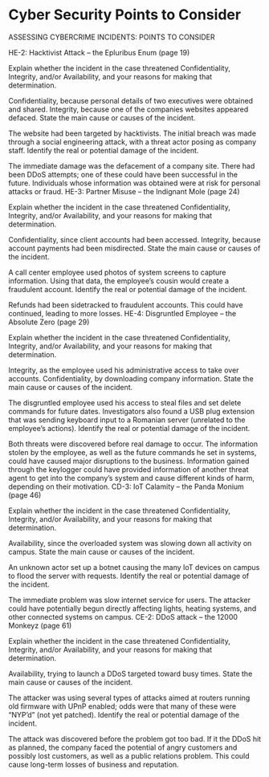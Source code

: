# Cyber Security Points to Consider

ASSESSING CYBERCRIME INCIDENTS: POINTS TO CONSIDER

HE-2: Hacktivist Attack – the Epluribus Enum (page 19)

Explain whether the incident in the case threatened Confidentiality, Integrity, and/or Availability, and your reasons for making that determination.

Confidentiality, because personal details of two executives were obtained and shared.
Integrity, because one of the companies websites appeared defaced.
State the main cause or causes of the incident.

The website had been targeted by hacktivists.
The initial breach was made through a social engineering attack, with a threat actor posing as company staff.
Identify the real or potential damage of the incident.

The immediate damage was the defacement of a company site.
There had been DDoS attempts; one of these could have been successful in the future.
Individuals whose information was obtained were at risk for personal attacks or fraud.
HE-3: Partner Misuse – the Indignant Mole (page 24)

Explain whether the incident in the case threatened Confidentiality, Integrity, and/or Availability, and your reasons for making that determination.

Confidentiality, since client accounts had been accessed.
Integrity, because account payments had been misdirected.
State the main cause or causes of the incident.

A call center employee used photos of system screens to capture information.
Using that data, the employee’s cousin would create a fraudulent account.
Identify the real or potential damage of the incident.

Refunds had been sidetracked to fraudulent accounts.
This could have continued, leading to more losses.
HE-4: Disgruntled Employee – the Absolute Zero (page 29)

Explain whether the incident in the case threatened Confidentiality, Integrity, and/or Availability, and your reasons for making that determination.

Integrity, as the employee used his administrative access to take over accounts.
Confidentiality, by downloading company information.
State the main cause or causes of the incident.

The disgruntled employee used his access to steal files and set delete commands for future dates.
Investigators also found a USB plug extension that was sending keyboard input to a Romanian server (unrelated to the employee’s actions).
Identify the real or potential damage of the incident.

Both threats were discovered before real damage to occur.
The information stolen by the employee, as well as the future commands he set in systems, could have caused major disruptions to the business.
Information gained through the keylogger could have provided information of another threat agent to get into the company’s system and cause different kinds of harm, depending on their motivation.
CD-3: IoT Calamity – the Panda Monium (page 46)

Explain whether the incident in the case threatened Confidentiality, Integrity, and/or Availability, and your reasons for making that determination.

Availability, since the overloaded system was slowing down all activity on campus.
State the main cause or causes of the incident.

An unknown actor set up a botnet causing the many IoT devices on campus to flood the server with requests.
Identify the real or potential damage of the incident.

The immediate problem was slow internet service for users.
The attacker could have potentially begun directly affecting lights, heating systems, and other connected systems on campus.
CE-2: DDoS attack – the 12000 Monkeyz (page 61)

Explain whether the incident in the case threatened Confidentiality, Integrity, and/or Availability, and your reasons for making that determination.

Availability, trying to launch a DDoS targeted toward busy times.
State the main cause or causes of the incident.

The attacker was using several types of attacks aimed at routers running old firmware with UPnP enabled; odds were that many of these were “NYP’d” (not yet patched).
Identify the real or potential damage of the incident.

The attack was discovered before the problem got too bad.
If it the DDoS hit as planned, the company faced the potential of angry customers and possibly lost customers, as well as a public relations problem. This could cause long-term losses of business and reputation.
